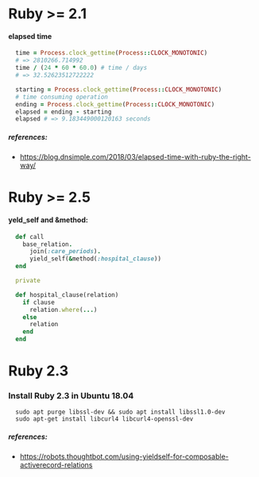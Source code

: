# Ruby >= 2.1

#### elapsed time

```ruby
  time = Process.clock_gettime(Process::CLOCK_MONOTONIC)
  # => 2810266.714992
  time / (24 * 60 * 60.0) # time / days
  # => 32.52623512722222

  starting = Process.clock_gettime(Process::CLOCK_MONOTONIC)
  # time consuming operation
  ending = Process.clock_gettime(Process::CLOCK_MONOTONIC)
  elapsed = ending - starting
  elapsed # => 9.183449000120163 seconds
```

##### references:

 -   https://blog.dnsimple.com/2018/03/elapsed-time-with-ruby-the-right-way/


# Ruby >= 2.5

#### yeld_self and &method:

```ruby
  def call
    base_relation.
      join(:care_periods).
      yield_self(&method(:hospital_clause))
  end

  private

  def hospital_clause(relation)
    if clause
      relation.where(...)
    else
      relation
    end
  end
```

# Ruby 2.3

### Install Ruby 2.3 in Ubuntu 18.04

```
  sudo apt purge libssl-dev && sudo apt install libssl1.0-dev
  sudo apt-get install libcurl4 libcurl4-openssl-dev
```


##### references:

 -   https://robots.thoughtbot.com/using-yieldself-for-composable-activerecord-relations

